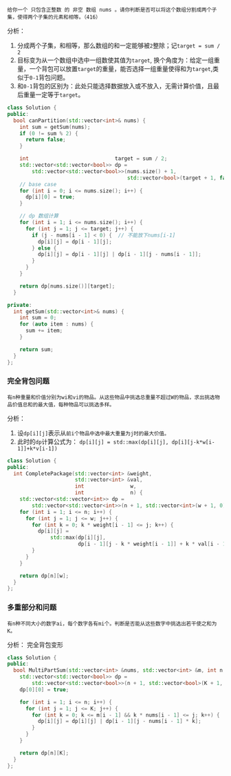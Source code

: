 ```
给你一个 只包含正整数 的 非空 数组 nums 。请你判断是否可以将这个数组分割成两个子集，使得两个子集的元素和相等。（416）
```
分析：
1. 分成两个子集，和相等，那么数组的和一定能够被`2`整除；记`target = sum / 2`
2. 目标变为从一个数组中选中一组数使其值为`target`, 换个角度为：给定一组重量，一个背包可以放置`target`的重量，能否选择一组重量使得和为`target`,类似于`0-1`背包问题。
3. 和`0-1`背包的区别为：此处只能选择数据放入或不放入，无需计算价值，且最后重量一定等于`target`。


```cpp
class Solution {
public:
  bool canPartition(std::vector<int>& nums) {
    int sum = getSum(nums);
    if (0 != sum % 2) {
      return false;
    }

    int                            target = sum / 2;
    std::vector<std::vector<bool>> dp =
        std::vector<std::vector<bool>>(nums.size() + 1,
                                       std::vector<bool>(target + 1, false));
    // base case
    for (int i = 0; i <= nums.size(); i++) {
      dp[i][0] = true;
    }

    // dp 数组计算
    for (int i = 1; i <= nums.size(); i++) {
      for (int j = 1; j <= target; j++) {
        if (j - nums[i - 1] < 0) {  // 不能放下nums[i-1]
          dp[i][j] = dp[i - 1][j];
        } else {
          dp[i][j] = dp[i - 1][j] | dp[i - 1][j - nums[i - 1]];
        }
      }
    }

    return dp[nums.size()][target];
  }

private:
  int getSum(std::vector<int>& nums) {
    int sum = 0;
    for (auto item : nums) {
      sum += item;
    }

    return sum;
  }
};
```
### 完全背包问题
```
有n种重量和价值分别为wi和vi的物品。从这些物品中挑选总重量不超过W的物品，求出挑选物品价值总和的最大值，每种物品可以挑选多样。
```
分析：
1. 设`dp[i][j]`表示从`前i个物品中选中最大重量为j时的最大价值。`
2. 此时的`dp`计算公式为： `dp[i][j] = std::max(dp[i][j], dp[i][j-k*w[i-1]]+k*v[i-1])`

```cpp
class Solution {
public:
  int CompletePackage(std::vector<int> &weight,
                      std::vector<int> &val,
                      int               w,
                      int               n) {
    std::vector<std::vector<int>> dp =
        std::vector<std::vector<int>>(n + 1, std::vector<int>(w + 1, 0));
    for (int i = 1; i <= n; i++) {
      for (int j = 1; j <= w; j++) {
        for (int k = 0; k * weight[i - 1] <= j; k++) {
          dp[i][j] =
              std::max(dp[i][j],
                       dp[i - 1][j - k * weight[i - 1]] + k * val[i - 1]);
        }
      }
    }

    return dp[n][w];
  }
};
```
### 多重部分和问题
```
有n种不同大小的数字ai，每个数字各有mi个。判断是否能从这些数字中挑选出若干使之和为K。
```
分析：
完全背包变形
```cpp
class Solution {
public:
  bool MultiPartSum(std::vector<int> &nums, std::vector<int> &m, int n, int K) {
    std::vector<std::vector<bool>> dp =
        std::vector<std::vector<bool>>(n + 1, std::vector<bool>(K + 1, false));
    dp[0][0] = true;

    for (int i = 1; i <= n; i++) {
      for (int j = 1; j <= K; j++) {
        for (int k = 0; k <= m[i - 1] && k * nums[i - 1] <= j; k++) {
          dp[i][j] = dp[i][j] | dp[i - 1][j - nums[i - 1] * k];
        }
      }
    }

    return dp[n][K];
  }
};
```

